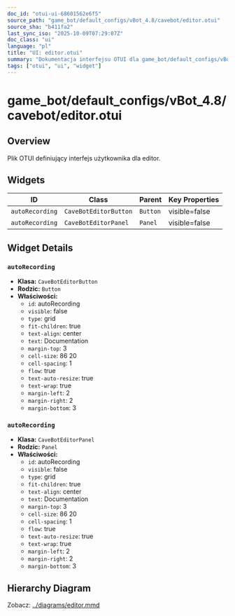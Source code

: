 ```yaml
---
doc_id: "otui-ui-68601562e6f5"
source_path: "game_bot/default_configs/vBot_4.8/cavebot/editor.otui"
source_sha: "b411fa2"
last_sync_iso: "2025-10-09T07:29:07Z"
doc_class: "ui"
language: "pl"
title: "UI: editor.otui"
summary: "Dokumentacja interfejsu OTUI dla game_bot/default_configs/vBot_4.8/cavebot/editor.otui"
tags: ["otui", "ui", "widget"]
---
```


# game_bot/default_configs/vBot_4.8/cavebot/editor.otui

## Overview

Plik OTUI definiujący interfejs użytkownika dla editor.

## Widgets

| ID | Class | Parent | Key Properties |
|----|-------|--------|----------------|
| `autoRecording` | `CaveBotEditorButton` | `Button` | visible=false |
| `autoRecording` | `CaveBotEditorPanel` | `Panel` | visible=false |

## Widget Details

### `autoRecording`

- **Klasa:** `CaveBotEditorButton`
- **Rodzic:** `Button`
- **Właściwości:**
  - `id`: autoRecording
  - `visible`: false
  - `type`: grid
  - `fit-children`: true
  - `text-align`: center
  - `text`: Documentation
  - `margin-top`: 3
  - `cell-size`: 86 20
  - `cell-spacing`: 1
  - `flow`: true
  - `text-auto-resize`: true
  - `text-wrap`: true
  - `margin-left`: 2
  - `margin-right`: 2
  - `margin-bottom`: 3

### `autoRecording`

- **Klasa:** `CaveBotEditorPanel`
- **Rodzic:** `Panel`
- **Właściwości:**
  - `id`: autoRecording
  - `visible`: false
  - `type`: grid
  - `fit-children`: true
  - `text-align`: center
  - `text`: Documentation
  - `margin-top`: 3
  - `cell-size`: 86 20
  - `cell-spacing`: 1
  - `flow`: true
  - `text-auto-resize`: true
  - `text-wrap`: true
  - `margin-left`: 2
  - `margin-right`: 2
  - `margin-bottom`: 3

## Hierarchy Diagram

Zobacz: [../diagrams/editor.mmd](../diagrams/editor.mmd)
